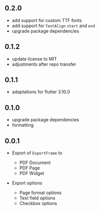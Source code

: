 ## 0.2.0

* add support for custom TTF fonts
* add support for `TextAlign` `start` and `end`
* upgrade package dependencies

## 0.1.2

* update license to MIT
* adjustments after repo transfer

## 0.1.1

* adaptations for flutter 3.10.0

## 0.1.0

* upgrade package dependencies
* formatting

## 0.0.1

* Export of `ExportFrame` to
    * PDF Document
    * PDF Page
    * PDF Widget

* Export options
    * Page format options
    * Text field options
    * Checkbox options
